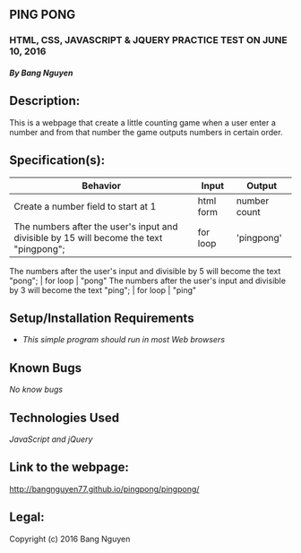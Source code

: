 ## PING PONG

### HTML, CSS, JAVASCRIPT & JQUERY PRACTICE TEST ON JUNE 10, 2016

##### By Bang Nguyen

## Description:
This is a webpage that create a little counting game when a user enter a number and from that number the game outputs numbers in certain order.

## Specification(s):
Behavior                |  Input        | Output
------------------------| ------------- | -------------
Create a number field to start at 1 | html form | number count
The numbers after the user's input and divisible by 15 will become the text "pingpong";             | for loop | 'pingpong'
The numbers after the user's input and divisible by 5 will become the text "pong";
| for loop | "pong"
The numbers after the user's input and divisible by 3 will become the text "ping"; | for loop | "ping"

## Setup/Installation Requirements

* _This simple program should run in most Web browsers_

## Known Bugs

_No know bugs_

## Technologies Used

_JavaScript and jQuery_

## Link to the webpage:
http://bangnguyen77.github.io/pingpong/pingpong/

## Legal:
Copyright (c) 2016 Bang Nguyen
